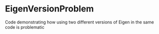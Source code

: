 # EigenVersionProblem
Code demonstrating how using two different versions of Eigen in the same code is problematic

